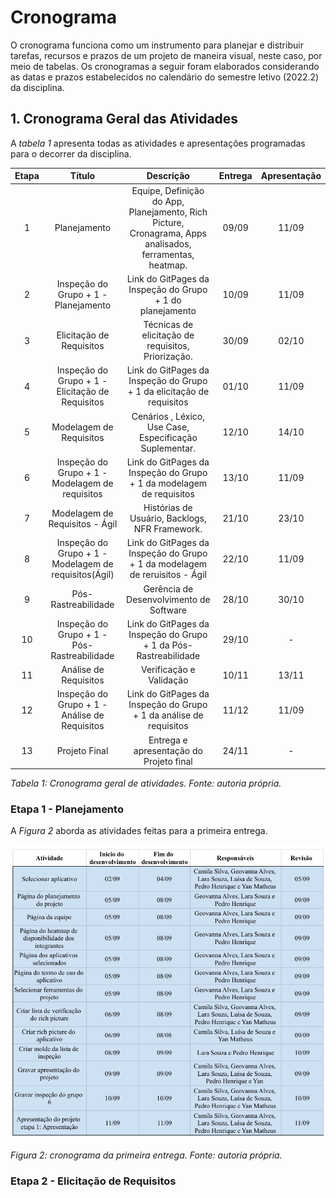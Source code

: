 # Cronograma

O cronograma funciona como um instrumento para planejar e distribuir tarefas, recursos e prazos de um projeto de maneira visual, neste caso, por meio de tabelas. Os cronogramas a seguir foram elaborados considerando as datas e prazos estabelecidos no calendário do semestre letivo (2022.2) da disciplina.

## 1. Cronograma Geral das Atividades

A _tabela 1_ apresenta todas as atividades e apresentações programadas para o decorrer da disciplina.


| Etapa |             Título             |                       Descrição                       | Entrega | Apresentação |
| :---: | :----------------------------: | :---------------------------------------------------: | :-----: | :----------: |
|   1   |          Planejamento          | Equipe, Definição do App, Planejamento, Rich Picture, Cronagrama, Apps analisados, ferramentas, heatmap. |  09/09  |    11/09     |
|   2   |    Inspeção do Grupo + 1 - Planejamento    |                Link do GitPages da Inspeção do Grupo + 1  do planejamento                |  10/09  |    11/09     |
|   3   |     Elicitação de Requisitos   | Técnicas de elicitação de requisitos, Priorização. |  30/09 |    02/10    |
|   4   |   Inspeção do Grupo + 1 - Elicitação de Requisitos     |                Link do GitPages da Inspeção do Grupo + 1  da elicitação de requisitos        |  01/10  |    11/09     |
|   5   | Modelagem de Requisitos |    Cenários , Léxico, Use Case, Especificação Suplementar.    |  12/10  |    14/10     |
|   6   |    Inspeção do Grupo + 1 - Modelagem de requisitos    |                Link do GitPages da Inspeção do Grupo + 1  da modelagem de requisitos      |  13/10  |    11/09     |
|  7   |   Modelagem de Requisitos - Ágil     |               Histórias de Usuário, Backlogs, NFR Framework.               |  21/10  |    23/10     |
|   8   |    Inspeção do Grupo + 1 - Modelagem de requisitos(Ágil)    |                Link do GitPages da Inspeção do Grupo + 1  da modelagem de reruisitos - Ágil        |  22/10  |    11/09     |
|   9   |     Pós-Rastreabilidade      |        Gerência de Desenvolvimento de Software        |  28/10  |    30/10     |
|   10   |    Inspeção do Grupo + 1 - Pós-Rastreabilidade    |                Link do GitPages da Inspeção do Grupo + 1  da  Pós-Rastreabilidade        |  29/10  |   -    |
|   11   |      Análise de Requisitos    |             Verificação e Validação            |  10/11   |     13/11       |
|   12   |    Inspeção do Grupo + 1 -  Análise de Requisitos   |                Link do GitPages da Inspeção do Grupo + 1  da análise de requisitos       |  11/12  |    11/09     |
|   13  |      Projeto Final     |       Entrega e apresentação do Projeto final             |  24/11  |      -       |

_Tabela 1: Cronograma geral de atividades. Fonte: autoria própria._

### Etapa 1 - Planejamento
A _Figura 2_ aborda as atividades feitas para a primeira entrega.

![cronograma_planej](../img/cronograma_planejamento.jpeg)

_Figura 2: cronograma da primeira entrega. Fonte: autoria própria._

### Etapa 2 - Elicitação de Requisitos
